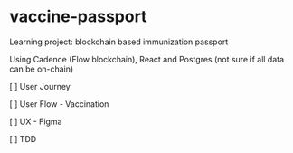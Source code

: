 # vaccine-passport
Learning project: blockchain based immunization passport

Using Cadence (Flow blockchain), React and Postgres (not sure if all data can be on-chain)

[ ] User Journey

[ ] User Flow - Vaccination

[ ] UX - Figma

[ ] TDD
